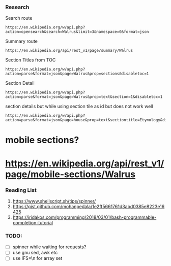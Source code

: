 ### Research

Search route
```
https://en.wikipedia.org/w/api.php?action=opensearch&search=Walrus&limit=3&namespace=0&format=json
```


Summary route
```
https://en.wikipedia.org/api/rest_v1/page/summary/Walrus
```

Section Titles from TOC
```
https://en.wikipedia.org/w/api.php?action=parse&format=json&page=Walrus&prop=sections&disabletoc=1
```


Section Detail
```
https://en.wikipedia.org/w/api.php?action=parse&format=json&page=Walrus&prop=text&section=1&disabletoc=1
```


section details but while using section tile as id
but does not work well
```
https://en.wikipedia.org/w/api.php?action=parse&format=json&page=house&prop=text&sectiontitle=Etymology&disabletoc=1&sectionpreview=1
```

# mobile sections?
# https://en.wikipedia.org/api/rest_v1/page/mobile-sections/Walrus


### Reading List

1. https://www.shellscript.sh/tips/spinner/
2. https://gist.github.com/mohanpedala/1e2ff5661761d3abd0385e8223e16425
3. https://iridakos.com/programming/2018/03/01/bash-programmable-completion-tutorial

### TODO:

- [ ] spinner while waiting for requests?
- [ ] use gnu sed, awk etc
- [ ] use IFS=\n for array set